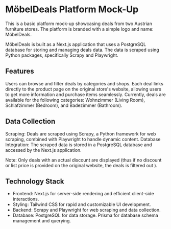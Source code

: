 # MöbelDeals Platform Mock-Up

This is a basic platform mock-up showcasing deals from two Austrian furniture stores. The platform is branded with a simple logo and name: MöbelDeals.

MöbelDeals is built as a Next.js application that uses a PostgreSQL database for storing and managing deals data. The data is scraped using Python packages, specifically Scrapy and Playwright.

## Features

Users can browse and filter deals by categories and shops.
Each deal links directly to the product page on the original store's website, allowing users to get more information and purchase items seamlessly.
Currently, deals are available for the following categories: Wohnzimmer (Living Room), Schlafzimmer (Bedroom), and Badezimmer (Bathroom).

## Data Collection

Scraping: Deals are scraped using Scrapy, a Python framework for web scraping, combined with Playwright to handle dynamic content.
Database Integration: The scraped data is stored in a PostgreSQL database and accessed by the Next.js application.

Note: Only deals with an actual discount are displayed (thus if no discount or list price is provided on the original website, the deals is filtered out ).

## Technology Stack

  - Frontend: Next.js for server-side rendering and efficient client-side interactions.
  - Styling: Tailwind CSS for rapid and customizable UI development.
  - Backend: Scrapy and Playwright for web scraping and data collection.
  - Database: PostgreSQL for data storage. Prisma for database schema management and querying.
